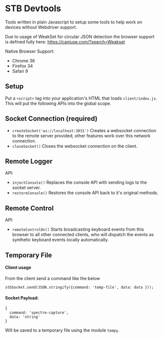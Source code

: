 # STB Devtools

Tools written in plain Javascript to setup some tools to help work on devices without Webdriver support.

Due to usage of WeakSet for circular JSON detection the browser support is defined fully here: https://caniuse.com/?search=Weakset

Native Browser Support:
- Chrome 36
- Firefox 34
- Safari 9

## Setup

Put a `<script>` tag into your application's HTML that loads `client/index.js`. This will put the following APIs into the global scope.

## Socket Connection (required)

- `createSocket('ws://localhost:3031')` Creates a websocket connection to the remote server provided, other features work over this network connection.
- `closeSocket()` Closes the websocket connection on the client.

## Remote Logger

API:
- `injectConsole()` Replaces the console API with sending logs to the socket server.
- `restoreConsole()` Restores the console API back to it's original methods.

## Remote Control

API:
- `remoteControlOn()` Starts broadcasting keyboard events from this browser to all other connected clients, who will dispatch the events as synthetic keyboard events locally automatically.

## Temporary File

#### Client usage

From the client send a command like the below

```
stbSocket.send(JSON.stringify({command: 'temp-file', data: data }));
```

#### Socket Payload:
```
{
  command: 'spectre-capture',
  data: 'string'
}
```

Will be saved to a temporary file using the module `tempy`.